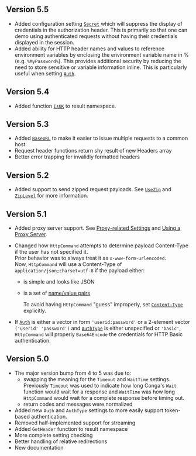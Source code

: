 ## Version 5.5
* Added configuration setting [`Secret`](./operational-settings.md#secret) which will suppress the display of credentials in the authorization header. This is primarily so that one can demo using authenticated requests without having their credentials displayed in the session.
* Added ability for HTTP header names and values to reference environment variables by enclosing the environment variable name in % (e.g. `%MyPassword%`). This provides additional security by reducing the need to store sensitive or variable information inline. This is particularly useful when setting [`Auth`](./request-settings.md#auth).  
## Version 5.4
* Added function [`IsOK`](./result-operational.md#isok) to result namespace.
## Version 5.3
* Added [`BaseURL`](./request-settings.md#baseurl) to make it easier to issue multiple requests to a common host.
* Request header functions return shy result of new Headers array
* Better error trapping for invalidly formatted headers
## Version 5.2
* Added support to send zipped request payloads. See [`UseZip`](./request-settings.md#usezip) and [`ZipLevel`](./request-settings.md#ziplevel) for more information.
## Version 5.1
* Added proxy server support. See [Proxy-related Settings](./proxy-settings.md) and [Using a Proxy Server](./proxy.md).
* Changed how `HttpCommand` attempts to determine payload Content-Type if the user has not specified it. <br/>Prior behavior was to always treat it as `x-www-form-urlencoded`. <br/>Now, `HttpCommand` will use a Content-Type of `application/json;charset=utf-8` if the payload either:
    * is simple and looks like JSON
    * is a set of [name/value pairs](./request-settings.md#namevalue-pairs)

      To avoid having `HttpCommand` "guess" improperly, set [`Content-Type`](./request-settings.md#contenttype) explicitly.

* If [`Auth`](./request-settings.md#auth) is either a vector in form `'userid:password'` or a 2-element vector `('userid' 'password')` and [`AuthType`](./request-settings.md#authtype) is either unspecified or `'basic'`, `HttpCommand` will properly `Base64Encode` the credentials for HTTP Basic authentication.
## Version 5.0
* The major version bump from 4 to 5 was due to:
    * swapping the meaning for the `Timeout` and `WaitTime` settings. Previously `Timeout` was used to indicate how long Conga's `Wait` function would wait for a response and `WaitTime` was how long `HttpCommand` would wait for a complete response before timing out.
    * return codes and messages were normalized 
* Added new `Auth` and `AuthType` settings to more easily support token-based authentication.
* Removed half-implemented support for streaming
* Added `GetHeader` function to result namespace
* More complete setting checking
* Better handling of relative redirections
* New documentation
